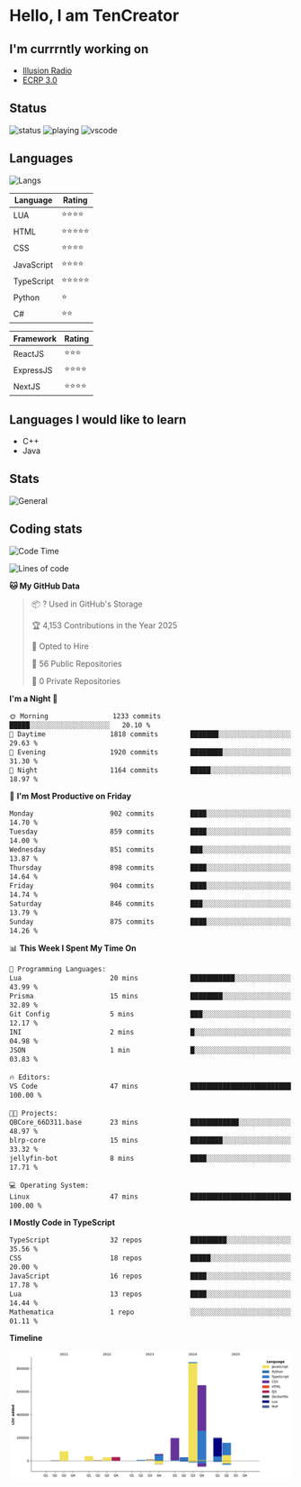 # Hello, I am TenCreator

## I'm currrntly working on
- [Illusion Radio](https://illusionradio.co.uk/)
- [ECRP 3.0](http://github.com/Emerald-Coast-Roleplay/)

## Status
![status](https://api.statusbadges.me/badge/status/518334475038359555?simple=true&style=for-the-badge)
![playing](https://api.statusbadges.me/badge/playing/518334475038359555?style=for-the-badge)
![vscode](https://api.statusbadges.me/badge/vscode/518334475038359555?style=for-the-badge)

## Languages
![Langs](https://github-readme-stats.vercel.app/api/top-langs/?username=tencreator&layout=compact&theme=radical)


|Language|Rating|
|--------|------|
|LUA|⭐️⭐️⭐️⭐️|
|HTML|⭐️⭐️⭐️⭐️⭐️|
|CSS|⭐️⭐️⭐️⭐️|
|JavaScript|⭐️⭐️⭐️⭐️|
|TypeScript|⭐️⭐️⭐️⭐️⭐️|
|Python|⭐️|
|C#|⭐️⭐️ |

|Framework|Rating|
|--------|------|
|ReactJS|⭐️⭐️⭐|
|ExpressJS|⭐️⭐️⭐️⭐️|
|NextJS|⭐️⭐️⭐⭐️|

## Languages I would like to learn
- C++
- Java

## Stats
![General](https://github-readme-stats.vercel.app/api?username=tencreator&show_icons=true&theme=radical)

## Coding stats

<!--START_SECTION:waka-->
![Code Time](http://img.shields.io/badge/Code%20Time-637%20hrs%2016%20mins-blue)

![Lines of code](https://img.shields.io/badge/From%20Hello%20World%20I%27ve%20Written-2.4%20million%20lines%20of%20code-blue)

**🐱 My GitHub Data** 

> 📦 ? Used in GitHub's Storage 
 > 
> 🏆 4,153 Contributions in the Year 2025
 > 
> 💼 Opted to Hire
 > 
> 📜 56 Public Repositories 
 > 
> 🔑 0 Private Repositories 
 > 
**I'm a Night 🦉** 

```text
🌞 Morning                1233 commits        █████░░░░░░░░░░░░░░░░░░░░   20.10 % 
🌆 Daytime                1818 commits        ███████░░░░░░░░░░░░░░░░░░   29.63 % 
🌃 Evening                1920 commits        ████████░░░░░░░░░░░░░░░░░   31.30 % 
🌙 Night                  1164 commits        █████░░░░░░░░░░░░░░░░░░░░   18.97 % 
```
📅 **I'm Most Productive on Friday** 

```text
Monday                   902 commits         ████░░░░░░░░░░░░░░░░░░░░░   14.70 % 
Tuesday                  859 commits         ████░░░░░░░░░░░░░░░░░░░░░   14.00 % 
Wednesday                851 commits         ███░░░░░░░░░░░░░░░░░░░░░░   13.87 % 
Thursday                 898 commits         ████░░░░░░░░░░░░░░░░░░░░░   14.64 % 
Friday                   904 commits         ████░░░░░░░░░░░░░░░░░░░░░   14.74 % 
Saturday                 846 commits         ███░░░░░░░░░░░░░░░░░░░░░░   13.79 % 
Sunday                   875 commits         ████░░░░░░░░░░░░░░░░░░░░░   14.26 % 
```


📊 **This Week I Spent My Time On** 

```text
💬 Programming Languages: 
Lua                      20 mins             ███████████░░░░░░░░░░░░░░   43.99 % 
Prisma                   15 mins             ████████░░░░░░░░░░░░░░░░░   32.89 % 
Git Config               5 mins              ███░░░░░░░░░░░░░░░░░░░░░░   12.17 % 
INI                      2 mins              █░░░░░░░░░░░░░░░░░░░░░░░░   04.98 % 
JSON                     1 min               █░░░░░░░░░░░░░░░░░░░░░░░░   03.83 % 

🔥 Editors: 
VS Code                  47 mins             █████████████████████████   100.00 % 

🐱‍💻 Projects: 
QBCore_66D311.base       23 mins             ████████████░░░░░░░░░░░░░   48.97 % 
blrp-core                15 mins             ████████░░░░░░░░░░░░░░░░░   33.32 % 
jellyfin-bot             8 mins              ████░░░░░░░░░░░░░░░░░░░░░   17.71 % 

💻 Operating System: 
Linux                    47 mins             █████████████████████████   100.00 % 
```

**I Mostly Code in TypeScript** 

```text
TypeScript               32 repos            █████████░░░░░░░░░░░░░░░░   35.56 % 
CSS                      18 repos            █████░░░░░░░░░░░░░░░░░░░░   20.00 % 
JavaScript               16 repos            ████░░░░░░░░░░░░░░░░░░░░░   17.78 % 
Lua                      13 repos            ████░░░░░░░░░░░░░░░░░░░░░   14.44 % 
Mathematica              1 repo              ░░░░░░░░░░░░░░░░░░░░░░░░░   01.11 % 
```



**Timeline**

![Lines of Code chart](https://raw.githubusercontent.com/tencreator/tencreator/main/assets/bar_graph.png)


<!--END_SECTION:waka-->
